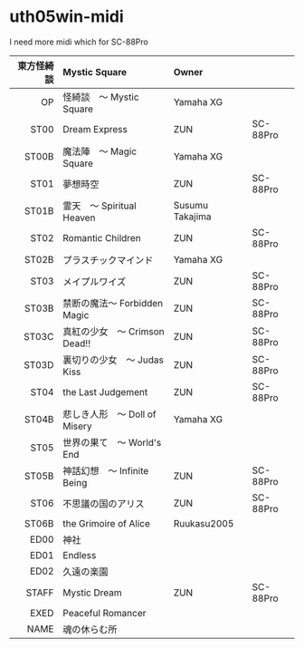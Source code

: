 # uth05win-midi
I need more midi which for SC-88Pro

|東方怪綺談|Mystic Square|Owner||
|----:|:----|:----|:----|
|OP|怪綺談　～ Mystic Square|Yamaha XG|
|ST00 |Dream Express|ZUN|SC-88Pro|
|ST00B|魔法陣　～ Magic Square|Yamaha XG|
|ST01 |夢想時空|ZUN|SC-88Pro|
|ST01B|霊天　～ Spiritual Heaven|Susumu Takajima|
|ST02 |Romantic Children|ZUN|SC-88Pro|
|ST02B|プラスチックマインド|Yamaha XG|
|ST03 |メイプルワイズ|ZUN|SC-88Pro|
|ST03B|禁断の魔法～ Forbidden Magic|ZUN|SC-88Pro|
|ST03C|真紅の少女　～ Crimson Dead!!|ZUN|SC-88Pro|
|ST03D|裏切りの少女　～ Judas Kiss|ZUN|SC-88Pro|
|ST04 |the Last Judgement|ZUN|SC-88Pro|
|ST04B|悲しき人形　～ Doll of Misery|Yamaha XG|
|ST05 |世界の果て　～ World's End||
|ST05B|神話幻想　～ Infinite Being|ZUN|SC-88Pro|
|ST06 |不思議の国のアリス|ZUN|SC-88Pro|
|ST06B|the Grimoire of Alice|Ruukasu2005|
|ED00|神社||
|ED01 |Endless||
|ED02 |久遠の楽園||
|STAFF|Mystic Dream|ZUN|SC-88Pro|
|EXED |Peaceful Romancer||
|NAME |魂の休らむ所||
